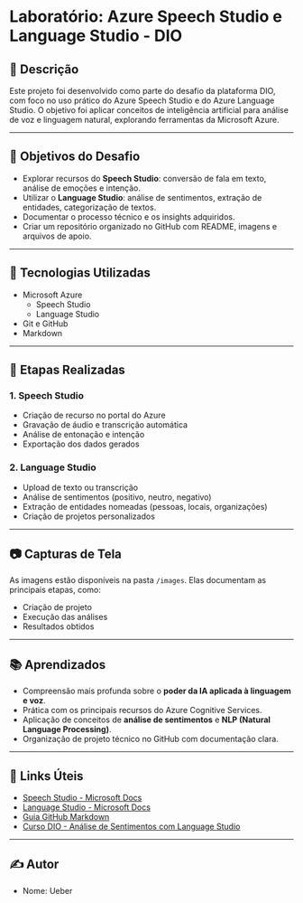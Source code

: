 # Laboratório: Azure Speech Studio e Language Studio - DIO

## 📌 Descrição

Este projeto foi desenvolvido como parte do desafio da plataforma DIO, com foco no uso prático do Azure Speech Studio e do Azure Language Studio. O objetivo foi aplicar conceitos de inteligência artificial para análise de voz e linguagem natural, explorando ferramentas da Microsoft Azure.

---

## 🎯 Objetivos do Desafio

- Explorar recursos do **Speech Studio**: conversão de fala em texto, análise de emoções e intenção.
- Utilizar o **Language Studio**: análise de sentimentos, extração de entidades, categorização de textos.
- Documentar o processo técnico e os insights adquiridos.
- Criar um repositório organizado no GitHub com README, imagens e arquivos de apoio.

---

## 🚀 Tecnologias Utilizadas

- Microsoft Azure
  - Speech Studio
  - Language Studio
- Git e GitHub
- Markdown

---

## 🧪 Etapas Realizadas

### 1. Speech Studio
- Criação de recurso no portal do Azure
- Gravação de áudio e transcrição automática
- Análise de entonação e intenção
- Exportação dos dados gerados

### 2. Language Studio
- Upload de texto ou transcrição
- Análise de sentimentos (positivo, neutro, negativo)
- Extração de entidades nomeadas (pessoas, locais, organizações)
- Criação de projetos personalizados

---

## 📷 Capturas de Tela

As imagens estão disponíveis na pasta `/images`. Elas documentam as principais etapas, como:

- Criação de projeto
- Execução das análises
- Resultados obtidos

---

## 📚 Aprendizados

- Compreensão mais profunda sobre o **poder da IA aplicada à linguagem e voz**.
- Prática com os principais recursos do Azure Cognitive Services.
- Aplicação de conceitos de **análise de sentimentos** e **NLP (Natural Language Processing)**.
- Organização de projeto técnico no GitHub com documentação clara.

---

## 🔗 Links Úteis

- [Speech Studio - Microsoft Docs](https://learn.microsoft.com/en-us/azure/cognitive-services/speech-service/)
- [Language Studio - Microsoft Docs](https://learn.microsoft.com/en-us/azure/cognitive-services/language-service/overview)
- [Guia GitHub Markdown](https://guides.github.com/features/mastering-markdown/)
- [Curso DIO - Análise de Sentimentos com Language Studio](https://web.dio.me/lab/analise-de-sentimentos-com-language-studio-no-azure-ai)

---

## ✍️ Autor

- Nome: Ueber


